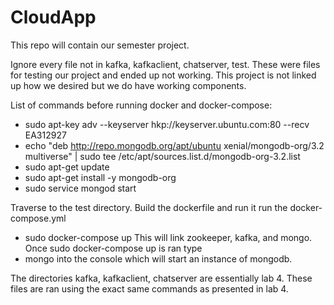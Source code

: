 # CloudApp
This repo will contain our semester project.

Ignore every file not in kafka, kafkaclient, chatserver, test. These were files for testing our project and 
ended up not working.
This project is not linked up how we desired but we do have working components. 

List of commands before running docker and docker-compose:
- sudo apt-key adv --keyserver hkp://keyserver.ubuntu.com:80 --recv EA312927
- echo "deb http://repo.mongodb.org/apt/ubuntu xenial/mongodb-org/3.2 multiverse" | sudo tee /etc/apt/sources.list.d/mongodb-org-3.2.list
- sudo apt-get update
- sudo apt-get install -y mongodb-org
- sudo service mongod start

Traverse to the test directory.
Build the dockerfile and run it
run the docker-compose.yml
- sudo docker-compose up
This will link zookeeper, kafka, and mongo. Once sudo docker-compose up is ran type
- mongo
into the console which will start an instance of mongodb.

The directories kafka, kafkaclient, chatserver are essentially lab 4. These files are ran using the exact same commands 
as presented in lab 4. 
